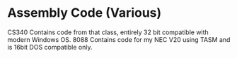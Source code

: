 # Assembly Code (Various)
CS340 Contains code from that class, entirely 32 bit compatible with modern Windows OS.
8088 Contains code for my NEC V20 using TASM and is 16bit DOS compatible only.

